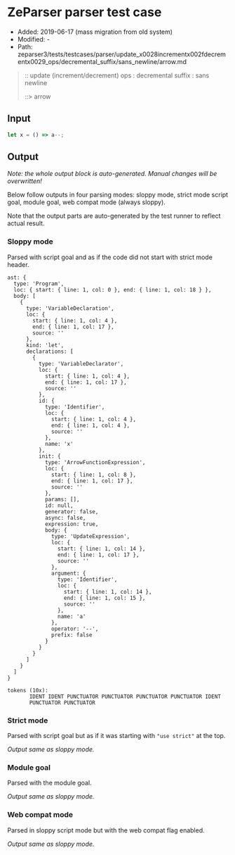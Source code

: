 # ZeParser parser test case

- Added: 2019-06-17 (mass migration from old system)
- Modified: -
- Path: zeparser3/tests/testcases/parser/update_x0028incrementx002fdecrementx0029_ops/decremental_suffix/sans_newline/arrow.md

> :: update (increment/decrement) ops : decremental suffix : sans newline
>
> ::> arrow

## Input

`````js
let x = () => a--;
`````

## Output

_Note: the whole output block is auto-generated. Manual changes will be overwritten!_

Below follow outputs in four parsing modes: sloppy mode, strict mode script goal, module goal, web compat mode (always sloppy).

Note that the output parts are auto-generated by the test runner to reflect actual result.

### Sloppy mode

Parsed with script goal and as if the code did not start with strict mode header.

`````
ast: {
  type: 'Program',
  loc: { start: { line: 1, col: 0 }, end: { line: 1, col: 18 } },
  body: [
    {
      type: 'VariableDeclaration',
      loc: {
        start: { line: 1, col: 4 },
        end: { line: 1, col: 17 },
        source: ''
      },
      kind: 'let',
      declarations: [
        {
          type: 'VariableDeclarator',
          loc: {
            start: { line: 1, col: 4 },
            end: { line: 1, col: 17 },
            source: ''
          },
          id: {
            type: 'Identifier',
            loc: {
              start: { line: 1, col: 4 },
              end: { line: 1, col: 4 },
              source: ''
            },
            name: 'x'
          },
          init: {
            type: 'ArrowFunctionExpression',
            loc: {
              start: { line: 1, col: 8 },
              end: { line: 1, col: 17 },
              source: ''
            },
            params: [],
            id: null,
            generator: false,
            async: false,
            expression: true,
            body: {
              type: 'UpdateExpression',
              loc: {
                start: { line: 1, col: 14 },
                end: { line: 1, col: 17 },
                source: ''
              },
              argument: {
                type: 'Identifier',
                loc: {
                  start: { line: 1, col: 14 },
                  end: { line: 1, col: 15 },
                  source: ''
                },
                name: 'a'
              },
              operator: '--',
              prefix: false
            }
          }
        }
      ]
    }
  ]
}

tokens (10x):
       IDENT IDENT PUNCTUATOR PUNCTUATOR PUNCTUATOR PUNCTUATOR IDENT
       PUNCTUATOR PUNCTUATOR
`````

### Strict mode

Parsed with script goal but as if it was starting with `"use strict"` at the top.

_Output same as sloppy mode._

### Module goal

Parsed with the module goal.

_Output same as sloppy mode._

### Web compat mode

Parsed in sloppy script mode but with the web compat flag enabled.

_Output same as sloppy mode._

